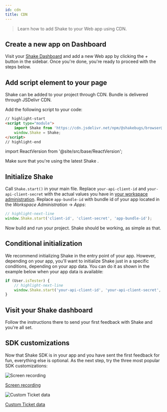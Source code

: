 ```yaml
---
id: cdn
title: CDN
---
```


> Learn how to add Shake to your Web app using CDN.

## Create a new app on Dashboard

Visit your [Shake Dashboard](https://app.shakebugs.com) and add a new Web app by clicking the _+_ button in the sidebar.
Once you're done, you're ready to proceed with the steps below.

## Add script element to your page

Shake can be added to your project through CDN. Bundle is delivered through JSDelivr CDN.

Add the following script to your code:

```html title="index.html"
// highlight-start
<script type="module">
    import Shake from 'https://cdn.jsdelivr.net/npm/@shakebugs/browser@latest/+esm'
    window.Shake = Shake;
</script>
// highlight-end
```

import ReactVersion from '@site/src/base/ReactVersion';

Make sure that you're using the latest Shake <ReactVersion/>.

## Initialize Shake

Call `Shake.start()` in your main file.
Replace `your-api-client-id` and `your-api-client-secret` with the actual values you have in [your workspace administration](https://app.shakebugs.com/administration).
Replace `app-bundle-id` with bundle id of your app located in the _Workspace Administration_ → _Apps_:

```js title="index.js"
// highlight-next-line
window.Shake.start('client-id', 'client-secret', 'app-bundle-id');
```

Now build and run your project. Shake should be working, as simple as that.

## Conditional initialization

We recommend initializing Shake in the entry point of your app.
However, depending on your app, you'll want to initialize Shake just in a specific conditions, depending on your app data.
You can do it as shown in the example below when your app data is available:

```js title="index.js"
if (User.isTester) {
    // highlight-next-line
    window.Shake.start('your-api-client-id', 'your-api-client-secret', 'app-bundle-id');
}
```

## Visit your Shake dashboard

Follow the instructions there to send your first feedback with Shake and you're all set.

## SDK customizations

Now that Shake SDK is in your app and you have sent the first feedback for fun, everything else is optional.
As the next step, try the three most popular SDK customizations:

<div class="featuresList">
    <div>
        <img src="/docs/img/screen-recording@2x.png" alt="Screen recording"/>
        <p><a href="/docs/web/configuration-and-data/screen-recording">Screen recording</a></p>
    </div>
    <div>
        <img src="/docs/img/feature-custom-ticket-data@2x.png" alt="Custom Ticket data"/>
        <p><a href="/docs/web/configuration-and-data/ticket-metadata/">Custom Ticket data</a></p>
    </div>
</div>
